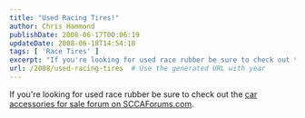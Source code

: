 ```yaml
---
title: "Used Racing Tires!"
author: Chris Hammond
publishDate: 2008-06-17T00:06:19
updateDate: 2008-06-18T14:54:18
tags: [ 'Race Tires' ]
excerpt: "If you're looking for used race rubber be sure to check out the new business FOSSport, where you can buy high quality used race tires in all makes and models. "
url: /2008/used-racing-tires  # Use the generated URL with year
---
```

<p>If you're looking for used race rubber be sure to check out the <a href="https://www.sccaforums.com/forums/forumid/65/scope/threads">car accessories for sale forum on SCCAForums.com</a>.</p>
